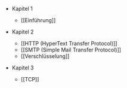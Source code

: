 
- Kapitel 1
	- [[Einführung]]

- Kapitel 2
	- [[HTTP (HyperText Transfer Protocol)]]
	- [[SMTP (Simple Mail Transfer Protocol)]]
	- [[Verschlüsselung]]

- Kapitel 3
	- [[TCP]]

